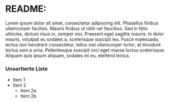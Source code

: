 # README:
Lorem ipsum dolor sit amet, consectetur adipiscing elit. Phasellus finibus ullamcorper facilisis. Mauris finibus ut nibh vel faucibus. Sed in felis ultricies, dictum risus in, semper nisi. Praesent eget sagittis mauris. In dolor mauris, volutpat eu sodales a, scelerisque suscipit leo. Fusce malesuada, lectus non hendrerit consectetur, tellus nisl ullamcorper tortor, at tincidunt lectus sem a urna. Pellentesque suscipit orci eget massa luctus scelerisque. Aliquam quis ipsum aliquam, sodales mi eu, eleifend lectus.

### Unsortierte Liste
* Item 1
* Item 2
  * Item 2a
  * Item 2b